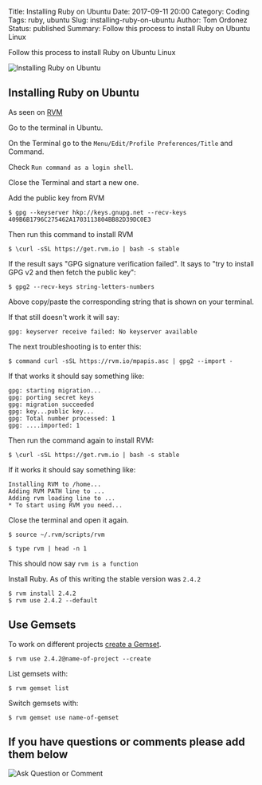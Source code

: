 Title: Installing Ruby on Ubuntu
Date: 2017-09-11 20:00
Category: Coding
Tags: ruby, ubuntu
Slug: installing-ruby-on-ubuntu
Author: Tom Ordonez
Status: published
Summary: Follow this process to install Ruby on Ubuntu Linux

Follow this process to install Ruby on Ubuntu Linux

![Installing Ruby on Ubuntu]({static}/images/installing-ruby-on-ubuntu.png)

## Installing Ruby on Ubuntu

As seen on <a href="http://rvm.io/" target="_blank">RVM</a>

Go to the terminal in Ubuntu.

On the Terminal go to the `Menu/Edit/Profile Preferences/Title` and Command.

Check `Run command as a login shell`.

Close the Terminal and start a new one.

Add the public key from RVM

    $ gpg --keyserver hkp://keys.gnupg.net --recv-keys 409B6B1796C275462A1703113804BB82D39DC0E3

Then run this command to install RVM

    $ \curl -sSL https://get.rvm.io | bash -s stable

If the result says "GPG signature verification failed". It says to "try to install GPG v2 and then fetch the public key":

    $ gpg2 --recv-keys string-letters-numbers

Above copy/paste the corresponding string that is shown on your terminal.

If that still doesn't work it will say:

    gpg: keyserver receive failed: No keyserver available

The next troubleshooting is to enter this:

    $ command curl -sSL https://rvm.io/mpapis.asc | gpg2 --import -

If that works it should say something like:

    gpg: starting migration...
    gpg: porting secret keys
    gpg: migration succeeded
    gpg: key...public key...
    gpg: Total number processed: 1
    gpg: ....imported: 1

Then run the command again to install RVM:

    $ \curl -sSL https://get.rvm.io | bash -s stable

If it works it should say something like:

    Installing RVM to /home...
    Adding RVM PATH line to ...
    Adding rvm loading line to ...
    * To start using RVM you need...

Close the terminal and open it again.

    $ source ~/.rvm/scripts/rvm

    $ type rvm | head -n 1

This should now say `rvm is a function`

Install Ruby. As of this writing the stable version was `2.4.2`

    $ rvm install 2.4.2
    $ rvm use 2.4.2 --default

## Use Gemsets

To work on different projects <a href="http://rvm.io/gemsets/creating" target="_blank">create a Gemset</a>.

    $ rvm use 2.4.2@name-of-project --create

List gemsets with:

    $ rvm gemset list

Switch gemsets with:

    $ rvm gemset use name-of-gemset


## If you have questions or comments please add them below

![Ask Question or Comment]({static}/images/tomordonez-ask-question-comment.gif)
